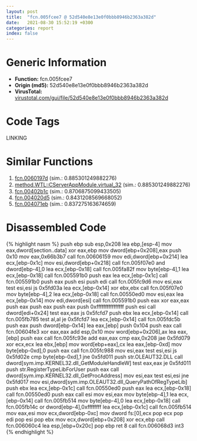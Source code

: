 ```yaml
---
layout: post
title:  "fcn.005fcee7 @ 52d540e8e13e0f0bbb8946b2363a382d"
date:   2021-08-30 15:52:19 +0300
categories: report
index: false
---
```


# Generic Information
- **Function:** fcn.005fcee7
- **Origin (md5):** 52d540e8e13e0f0bbb8946b2363a382d
- **VirusTotal:** [virustotal.com/gui/file/52d540e8e13e0f0bbb8946b2363a382d][virustotal_ref]

# Code Tags
<span class="tag" id="LINKING">LINKING</span>


# Similar Functions

1. [fcn.0060197d][similar_1_ref] (sim.: 0.885301249882276)
2. [method.WTL꞉꞉CServerAppModule.virtual\_32][similar_2_ref] (sim.: 0.885301249882276)
3. [fcn.00402b1c][similar_3_ref] (sim.: 0.8706875099433505)
4. [fcn.004020d5][similar_4_ref] (sim.: 0.8431208569668052)
5. [fcn.004071eb][similar_5_ref] (sim.: 0.837275163674659)


# Disassembled Code

{% highlight nasm %}
push ebp
sub esp,0x208
lea ebp,[esp-4]
mov eax,dword[section..data]
xor eax,ebp
mov dword[ebp+0x208],eax
push 0x10
mov eax,0x66b3b7
call fcn.00606159
mov edi,dword[ebp+0x214]
lea ecx,[ebp-0x1c]
mov esi,dword[ebp+0x218]
call fcn.005f07e0
and dword[ebp-4],0
lea ecx,[ebp-0x18]
call fcn.005fa82f
mov byte[ebp-4],1
lea ecx,[ebp-0x18]
call fcn.005591b0
push eax
lea ecx,[ebp-0x1c]
call fcn.005591b0
push eax
push esi
push edi
call fcn.005fc9d6
mov esi,eax
test esi,esi
js 0x5fd03a
lea ecx,[ebp-0x14]
xor ebx,ebx
call fcn.005f07e0
mov byte[ebp-4],2
lea ecx,[ebp-0x18]
call fcn.00550ed0
mov esi,eax
lea ecx,[ebp-0x14]
mov edi,dword[esi]
call fcn.005591b0
push eax
xor eax,eax
push eax
push eax
push eax
push 0xffffffffffffffff
push esi
call dword[edi+0x24]
test eax,eax
js 0x5fcfd7
push ebx
lea ecx,[ebp-0x14]
call fcn.005fb785
test al,al
je 0x5fcfd7
lea ecx,[ebp-0x14]
call fcn.005fdc5b
push eax
push dword[ebp-0x14]
lea eax,[ebp]
push 0x104
push eax
call fcn.00604fe3
xor eax,eax
add esp,0x10
mov word[ebp+0x206],ax
lea eax,[ebp]
push eax
call fcn.005fc93e
add eax,eax
cmp eax,0x208
jae 0x5fd079
xor ecx,ecx
lea ebx,[ebp]
mov word[ebp+eax],cx
lea eax,[ebp-0xd]
mov byte[ebp-0xd],0
push eax
call fcn.005fc988
mov esi,eax
test esi,esi
js 0x5fd02e
cmp byte[ebp-0xd],1
jne 0x5fd011
push str.OLEAUT32.DLL
call dword[sym.imp.KERNEL32.dll_GetModuleHandleW]
test eax,eax
je 0x5fd011
push str.RegisterTypeLibForUser
push eax
call dword[sym.imp.KERNEL32.dll_GetProcAddress]
mov esi,eax
test esi,esi
jne 0x5fd017
mov esi,dword[sym.imp.OLEAUT32.dll_QueryPathOfRegTypeLib]
push ebx
lea ecx,[ebp-0x1c]
call fcn.00550ed0
push eax
lea ecx,[ebp-0x18]
call fcn.00550ed0
push eax
call esi
mov esi,eax
mov byte[ebp-4],1
lea ecx,[ebp-0x14]
call fcn.005fb514
mov byte[ebp-4],0
lea ecx,[ebp-0x18]
call fcn.005fb14c
or dword[ebp-4],0xffffffff
lea ecx,[ebp-0x1c]
call fcn.005fb514
mov eax,esi
mov ecx,dword[ebp-0xc]
mov dword fs:[0],ecx
pop ecx
pop edi
pop esi
pop ebx
mov ecx,dword[ebp+0x208]
xor ecx,ebp
call fcn.006060c4
lea esp,[ebp+0x20c]
pop ebp
ret 8
call fcn.006068d3
int3
{% endhighlight %}


[similar_1_ref]: /report/fcn.0060197d@52d540e8e13e0f0bbb8946b2363a382d
[similar_2_ref]: /report/method.WTL꞉꞉CServerAppModule.virtual_32@52d540e8e13e0f0bbb8946b2363a382d
[similar_3_ref]: /report/fcn.00402b1c@6c5b0418e4a4c57d99cda47d2717045d
[similar_4_ref]: /report/fcn.004020d5@6c5b0418e4a4c57d99cda47d2717045d
[similar_5_ref]: /report/fcn.004071eb@d96761eb00d2d97e2b6f5ffffed0b46a
[virustotal_ref]: https://www.virustotal.com/gui/file/52d540e8e13e0f0bbb8946b2363a382d